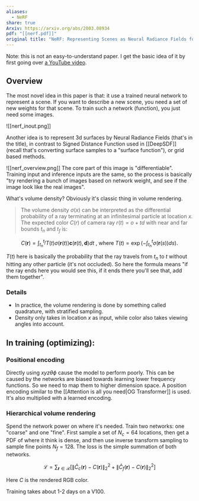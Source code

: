 ```yaml
---
aliases:
  - NeRF
share: true
Arxiv: https://arxiv.org/abs/2003.08934
pdf: "[[nerf.pdf]]"
original title: "NeRF: Representing Scenes as Neural Radiance Fields for View Synthesis"
---
```


Note: this is not an easy-to-understand paper. I get the basic idea of it by first going over [a YouTube video](https://youtu.be/CRlN-cYFxTk?si=SBvr65BjiHjWcMyp).

## Overview

The most novel idea in this paper is that: it use a trained neural network to represent a scene. If you want to describe a new scene, you need a set of new weights for that scene. To train such a network (function), you just need some images.

![[nerf_inout.png]]

Another idea is to represent 3d surfaces by Neural Radiance Fields (that's in the title), in contrast to Signed Distance Function used in [[DeepSDF]] (recall that's converting surface samples to a "surface function"), or grid based methods.

![[nerf_overview.png]]
The core part of this image is "differentiable". Training input and inference inputs are the same, so the process is basically "try rendering a bunch of images based on network weight, and see if the image look like the real images".

What's volume density? Obviously it's classic thing in volume rendering.

> The volume density $\sigma(x)$ can be interpreted as the differential probability of a ray terminating at an infinitesimal particle at location $x$. The expected color $C(r)$ of camera ray $r(t) = o + td$ with near and far bounds $t_n$ and $t_f$ is:

$$C(\mathbf{r})=\int_{t_n}^{t_f}T(t)\sigma(\mathbf{r}(t))\mathbf{c}(\mathbf{r}(t),\mathbf{d})dt\mathrm{~,~where~}T(t)=\exp\left(-\int_{t_n}^t\sigma(\mathbf{r}(s))ds\right).$$

$T(t)$ here is basically the probability that the ray travels from $t_n$ to $t$ without hitting any other particle (it's not occluded). So here the formula means "if the ray ends here you would see this, if it ends there you'll see that, add them together".

### Details

- In practice, the volume rendering is done by something called quadrature, with stratified sampling.
- Density only takes in location $x$ as input, while color also takes viewing angles into account.

## In training (optimizing):

### Positional encoding

Directly using $xyz\theta\phi$ cause the model to perform poorly. This can be caused by the networks are biased towards learning lower frequency functions. So we need to map them to higher dimension space. A position encoding similar to the [[Attention is all you need|OG Transformer]] is used. It's also multiplied with a learned encoding.

### Hierarchical volume rendering

Spend the network power on where it's needed. Train two networks: one "coarse" and one "fine". First sample a set of $N_{c}= 64$ locations, then get a PDF of where it think is dense, and then use inverse transform sampling to sample fine points $N_{f}=128$.
The loss is the simple summation of both networks.

$$\mathcal{L}=\sum_{\mathbf{r}\in\mathcal{R}}\left[\left\|\hat{C}_c(\mathbf{r})-C(\mathbf{r})\right\|_2^2+\left\|\hat{C}_f(\mathbf{r})-C(\mathbf{r})\right\|_2^2\right]$$

Here $C$ is the rendered RGB color.

Training takes about 1-2 days on a V100.
